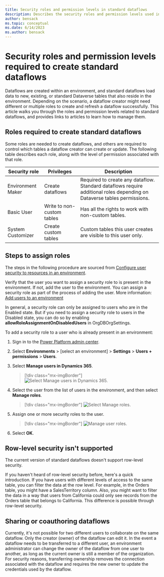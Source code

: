 ```yaml
---
title: Security roles and permission levels in standard dataflows
description: Describes the security roles and permission levels used in standard dataflows.
author: bensack
ms.topic: conceptual
ms.date: 6/14/2023
ms.author: bensack
---
```


# Security roles and permission levels required to create standard dataflows

Dataflows are created within an environment, and standard dataflows load data to new, existing, or standard Dataverse tables that also reside in the environment. Depending on the scenario, a dataflow creator might need different or multiple roles to create and refresh a dataflow successfully. This article walks you through the roles and permission levels related to standard dataflows, and provides links to articles to learn how to manage them.

## Roles required to create standard dataflows

Some roles are needed to create dataflows, and others are required to control which tables a dataflow creator can create or update. The following table describes each role, along with the level of permission associated with that role.

| Security role              | Privileges                     | Description                                                  |
| -------------------------- | ------------------------------ | ------------------------------------------------------------ |
| Environment Maker          | Create dataflows  | Required to create any dataflow. Standard dataflows require additional roles depending on Dataverse tables permissions.   |
| Basic User   | Write to non-custom tables | Has all the rights to work with non-custom tables.         |
| System Customizer          | Create custom tables         | Custom tables this user creates are visible to this user only. |

## Steps to assign roles

The steps in the following procedure are sourced from [Configure user security to resources in an environment](/power-platform/admin/database-security).

Verify that the user you want to assign a security role to is present in the environment. If not, add the user to the environment. You can assign a security role as part of the process of adding the user. More information: [Add users to an environment](/power-platform/admin/add-users-to-environment)

In general, a security role can only be assigned to users who are in the Enabled state. But if you need to assign a security role to users in the Disabled state, you can do so by enabling **allowRoleAssignmentOnDisabledUsers** in OrgDBOrgSettings.

To add a security role to a user who is already present in an environment:

1. Sign in to the [Power Platform admin center](https://admin.powerplatform.microsoft.com/).

2. Select **Environments** > [select an environment] > **Settings** > **Users + permissions** > **Users**.

3. Select **Manage users in Dynamics 365**.

   > [!div class="mx-imgBorder"]
   > ![Select Manage users in Dynamics 365.](/power-platform/admin/media/manage-users-dynamics-365.png)

4. Select the user from the list of users in the environment, and then select **Manage roles**.

   > [!div class="mx-imgBorder"]
   > ![Select Manage roles.](/power-platform/admin/media/select-manage-roles.png)

5. Assign one or more security roles to the user.

   > [!div class="mx-imgBorder"]
   > ![Manage user roles.](/power-platform/admin/media/manage-user-roles.png)

6. Select **OK**.

## Row-level security isn't supported

The current version of standard dataflows doesn't support row-level security.

If you haven't heard of row-level security before, here's a quick introduction. If you have users with different levels of access to the same table, you can filter the data at the row level. For example, in the Orders table, you might have a SalesTerritory column. Also, you might want to filter the data in a way that users from California could only see records from the Orders table that belongs to California. This difference is possible through row-level security.

## Sharing or coauthoring dataflows

Currently, it's not possible for two different users to collaborate on the same dataflow. Only the creator (owner) of the dataflow can edit it. In the event a dataflow needs to be transferred to a different user, an environment administrator can change the owner of the dataflow from one user to another, as long as the current owner is still a member of the organization. For security reasons, transferring ownership removes the connection associated with the dataflow and requires the new owner to update the credentials used by the dataflow.

